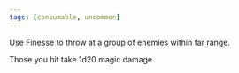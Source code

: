 ```yaml
---
tags: [consumable, uncommon]
---
```


Use Finesse to throw at a group of enemies within far range.

Those you hit take 1d20 magic damage